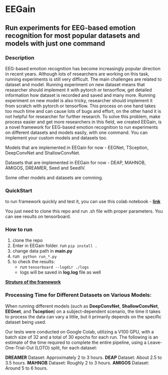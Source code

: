 # **EEGain**

## Run experiments for EEG-based emotion recognition for most popular datasets and models with just one command

### **Description**
EEG-based emotion recognition has become increasingly popular direction in recent years. Although lots of researchers are working on this task, running experiments is still very difficult. The main challenges are related to dataset and model. Running experiment on new dataset means that researcher should implement it with pytorch or tensorflow, get detailed information how dataset is recorded and saved and many more. Running experiment on new model is also tricky, researcher should implement it from scratch with pytorch or tensorflow. This process on one hand takes too much time and can cause lots of bugs and effort, on the other hand it is not helpful for researcher for further research. To solve this problem, make process easier and get more researchers in this field, we created EEGain, is a novel framework for EEG-based emotion recognition to run experiments on different datasets and models easily, with one command. You can implement your custom models and datasets too. 

Models that are implemented in EEGain for now - EEGNet, TSception, DeepConvNet and ShallowConvNet.

Datasets that are implemented in EEGain for now - DEAP, MAHNOB, AMIGOS, DREAMER, Seed and SeedIV.

Some other models and datasets are comming. 

### **QuickStart**
to run framework quickly and test it, you can use this colab notebook - **[link](https://colab.research.google.com/drive/1msoWvWbY_Ztrb2ny0SpibyaAbPKWp-9Q?usp=sharing)** 

You just need to clone this repo and run .sh file with proper parameters. 
You can see results on tensorboard. 

### **How to run**
1. clone the repo
2. Enter in EEGain folder. run <code>pip install .</code>
3. change data path in **main.py**
4. run <code> python run_*.py </code>
5. to check the results: <br>
   - run <code>tensorboard --logdir ./logs </code>
   - logs will be saved in **log.log** file as well<br> 

**[Struture of the framework](https://miro.com/app/board/uXjVMEB2nB0=/?share_link_id=710707650624)** 

### **Processing Time for Different Datasets on Various Models**:

When running different models (such as **DeepConvNet**, **ShallowConvNet**, **EEGnet**, and **Tsception**) on a subject-dependent scenario, the time it takes to process the data can vary a little, but it primarily depends on the specific dataset being used.

Our tests were conducted on Google Colab, utilizing a V100 GPU, with a batch size of 32 and a total of 30 epochs for each run. The following is an estimate of the time required to complete the entire pipeline, using a Leave-One-Trial-Out (LOTO) split, for each dataset:

**DREAMER** Dataset: Approximately 2 to 3 hours.
**DEAP** Dataset: About 2.5 to 3.5 hours.
**MAHNOB** Dataset: Roughly 2 to 3 hours.
**AMIGOS** Dataset: Around 5 to 6 hours.

